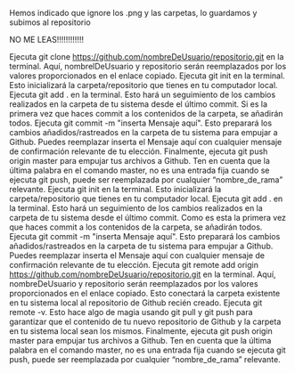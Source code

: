 Hemos indicado que ignore los .png y las carpetas, lo guardamos y subimos al repositorio



NO ME LEAS!!!!!!!!!!!!


Ejecuta git clone https://github.com/nombreDeUsuario/repositorio.git en la terminal. Aquí, nombrelDeUsuario y repositorio serán reemplazados por los valores proporcionados en el enlace copiado.
Ejecuta git init en la terminal. Esto inicializará la carpeta/repositorio que tienes en tu computador local.
Ejecuta git add . en la terminal. Esto hará un seguimiento de los cambios realizados en la carpeta de tu sistema desde el último commit. Si es la primera vez que haces commit a los contenidos de la carpeta, se añadirán todos.
Ejecuta git commit -m "inserta Mensaje aquí". Esto preparará los cambios añadidos/rastreados en la carpeta de tu sistema para empujar a Github. Puedes reemplazar inserta el Mensaje aquí con cualquier mensaje de confirmación relevante de tu elección.
Finalmente, ejecuta git push origin master para empujar tus archivos a Github. Ten en cuenta que la última palabra en el comando master, no es una entrada fija cuando se ejecuta git push, puede ser reemplazada por cualquier “nombre_de_rama” relevante.
Ejecuta git init en la terminal. Esto inicializará la carpeta/repositorio que tienes en tu computador local.
Ejecuta git add . en la terminal. Esto hará un seguimiento de los cambios realizados en la carpeta de tu sistema desde el último commit. Como es esta la primera vez que haces commit a los contenidos de la carpeta, se añadirán todos.
Ejecuta git commit -m "inserta Mensaje aquí". Esto preparará los cambios añadidos/rastreados en la carpeta de tu sistema para empujar a Github. Puedes reemplazar inserta el Mensaje aquí con cualquier mensaje de confirmación relevante de tu elección.
Ejecuta git remote add origin https://github.com/nombreDeUsuario/repositorio.git en la terminal. Aquí, nombreDeUsuario y repositorio serán reemplazados por los valores proporcionados en el enlace copiado. Esto conectará la carpeta existente en tu sistema local al repositorio de Github recién creado.
Ejecuta git remote -v. Esto hace algo de magia usando git pull y git push para garantizar que el contenido de tu nuevo repositorio de Github y la carpeta en tu sistema local sean los mismos.
Finalmente, ejecuta git push origin master para empujar tus archivos a Github. Ten en cuenta que la última palabra en el comando master, no es una entrada fija cuando se ejecuta git push, puede ser reemplazada por cualquier “nombre_de_rama” relevante.

